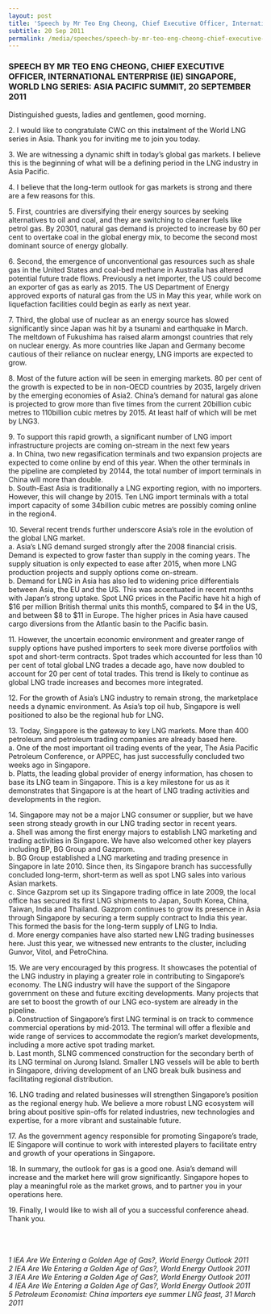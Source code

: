 ```yaml
---
layout: post
title: 'Speech by Mr Teo Eng Cheong, Chief Executive Officer, International Enterprise (IE) Singapore, World LNG Series: Asia Pacific Summit, 20 September 2011'
subtitle: 20 Sep 2011
permalink: /media/speeches/speech-by-mr-teo-eng-cheong-chief-executive-officer-international-enterprise-(ie)-singapore-world-lng-series-asia-pacific-summit-20-september-2011
---
```


### SPEECH BY MR TEO ENG CHEONG, CHIEF EXECUTIVE OFFICER, INTERNATIONAL ENTERPRISE (IE) SINGAPORE, WORLD LNG SERIES: ASIA PACIFIC SUMMIT, 20 SEPTEMBER 2011

Distinguished guests, ladies and gentlemen, good morning.

2.&nbsp;I would like to congratulate CWC on this instalment of the World LNG series in Asia. Thank you for inviting me to join you today.

3.&nbsp;We are witnessing a dynamic shift in today’s global gas markets. I believe this is the beginning of what will be a defining period in the LNG industry in Asia Pacific.

4.&nbsp;I believe that the long-term outlook for gas markets is strong and there are a few reasons for this.

5.&nbsp;First, countries are diversifying their energy sources by seeking alternatives to oil and coal, and they are switching to cleaner fuels like petrol gas. By 20301, natural gas demand is projected to increase by 60 per cent to overtake coal in the global energy mix, to become the second most dominant source of energy globally.

6.&nbsp;Second, the emergence of unconventional gas resources such as shale gas in the United States and coal-bed methane in Australia has altered potential future trade flows. Previously a net importer, the US could become an exporter of gas as early as 2015. The US Department of Energy approved exports of natural gas from the US in May this year, while work on liquefaction facilities could begin as early as next year.

7.&nbsp;Third, the global use of nuclear as an energy source has slowed significantly since Japan was hit by a tsunami and earthquake in March. The meltdown of Fukushima has raised alarm amongst countries that rely on nuclear energy. As more countries like Japan and Germany become cautious of their reliance on nuclear energy, LNG imports are expected to grow.

8.&nbsp;Most of the future action will be seen in emerging markets. 80 per cent of the growth is expected to be in non-OECD countries by 2035, largely driven by the emerging economies of Asia2. China’s demand for natural gas alone is projected to grow more than five times from the current 20billion cubic metres to 110billion cubic metres by 2015. At least half of which will be met by LNG3.

9.&nbsp;To support this rapid growth, a significant number of LNG import infrastructure projects are coming on-stream in the next few years  
a.&nbsp;In China, two new regasification terminals and two expansion projects are expected to come online by end of this year. When the other terminals in the pipeline are completed by 20144, the total number of import terminals in China will more than double.  
b.&nbsp;South-East Asia is traditionally a LNG exporting region, with no importers. However, this will change by 2015. Ten LNG import terminals with a total import capacity of some 34billion cubic metres are possibly coming online in the region4.

10.&nbsp;Several recent trends further underscore Asia’s role in the evolution of the global LNG market.  
a.&nbsp;Asia’s LNG demand surged strongly after the 2008 financial crisis. Demand is expected to grow faster than supply in the coming years. The supply situation is only expected to ease after 2015, when more LNG production projects and supply options come on-stream.  
b.&nbsp;Demand for LNG in Asia has also led to widening price differentials between Asia, the EU and the US. This was accentuated in recent months with Japan’s strong uptake. Spot LNG prices in the Pacific have hit a high of $16 per million British thermal units this month5, compared to $4 in the US, and between $8 to $11 in Europe. The higher prices in Asia have caused cargo diversions from the Atlantic basin to the Pacific basin.

11.&nbsp;However, the uncertain economic environment and greater range of supply options have pushed importers to seek more diverse portfolios with spot and short-term contracts. Spot trades which accounted for less than 10 per cent of total global LNG trades a decade ago, have now doubled to account for 20 per cent of total trades. This trend is likely to continue as global LNG trade increases and becomes more integrated.

12.&nbsp;For the growth of Asia’s LNG industry to remain strong, the marketplace needs a dynamic environment. As Asia’s top oil hub, Singapore is well positioned to also be the regional hub for LNG.

13.&nbsp;Today, Singapore is the gateway to key LNG markets. More than 400 petroleum and petroleum trading companies are already based here.  
a.&nbsp;One of the most important oil trading events of the year, The Asia Pacific Petroleum Conference, or APPEC, has just successfully concluded two weeks ago in Singapore.  
b.&nbsp;Platts, the leading global provider of energy information, has chosen to base its LNG team in Singapore. This is a key milestone for us as it demonstrates that Singapore is at the heart of LNG trading activities and developments in the region.

14.&nbsp;Singapore may not be a major LNG consumer or supplier, but we have seen strong steady growth in our LNG trading sector in recent years.  
a.&nbsp;Shell was among the first energy majors to establish LNG marketing and trading activities in Singapore. We have also welcomed other key players including BP, BG Group and Gazprom.  
b.&nbsp;BG Group established a LNG marketing and trading presence in Singapore in late 2010. Since then, its Singapore branch has successfully concluded long-term, short-term as well as spot LNG sales into various Asian markets.   
c.&nbsp;Since Gazprom set up its Singapore trading office in late 2009, the local office has secured its first LNG shipments to Japan, South Korea, China, Taiwan, India and Thailand. Gazprom continues to grow its presence in Asia through Singapore by securing a term supply contract to India this year. This formed the basis for the long-term supply of LNG to India.  
d.&nbsp;More energy companies have also started new LNG trading businesses here. Just this year, we witnessed new entrants to the cluster, including Gunvor, Vitol, and PetroChina.

15.&nbsp;We are very encouraged by this progress. It showcases the potential of the LNG industry in playing a greater role in contributing to Singapore’s economy. The LNG industry will have the support of the Singapore government on these and future exciting developments. Many projects that are set to boost the growth of our LNG eco-system are already in the pipeline.  
a.&nbsp;Construction of Singapore’s first LNG terminal is on track to commence commercial operations by mid-2013. The terminal will offer a flexible and wide range of services to accommodate the region’s market developments, including a more active spot trading market.  
b.&nbsp;Last month, SLNG commenced construction for the secondary berth of its LNG terminal on Jurong Island. Smaller LNG vessels will be able to berth in Singapore, driving development of an LNG break bulk business and facilitating regional distribution.

16.&nbsp;LNG trading and related businesses will strengthen Singapore’s position as the regional energy hub. We believe a more robust LNG ecosystem will bring about positive spin-offs for related industries, new technologies and expertise, for a more vibrant and sustainable future.

17.&nbsp;As the government agency responsible for promoting Singapore’s trade, IE Singapore will continue to work with interested players to facilitate entry and growth of your operations in Singapore.

18.&nbsp;In summary, the outlook for gas is a good one. Asia’s demand will increase and the market here will grow significantly. Singapore hopes to play a meaningful role as the market grows, and to partner you in your operations here.

19.&nbsp;Finally, I would like to wish all of you a successful conference ahead. Thank you.  
<br><br><br>




*1 IEA Are We Entering a Golden Age of Gas?, World Energy Outlook 2011*  
*2 IEA Are We Entering a Golden Age of Gas?, World Energy Outlook 2011*  
*3 IEA Are We Entering a Golden Age of Gas?, World Energy Outlook 2011*  
*4 IEA Are We Entering a Golden Age of Gas?, World Energy Outlook 2011*  
*5 Petroleum Economist: China importers eye summer LNG feast, 31 March 2011*  
<br><br><br>


